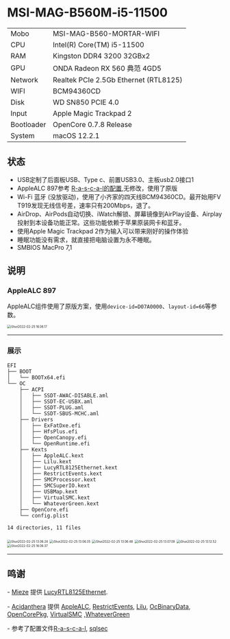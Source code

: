 # MSI-MAG-B560M-i5-11500

|            |                                                           |
| --------   | --------------------------------------------------------- |
| Mobo       | MSI-MAG-B560-MORTAR-WIFI                                  |
| CPU        | Intel(R) Core(TM) i5-11500                                |
| RAM        | Kingston DDR4 3200  32GBx2                                |
| GPU        | ONDA Radeon RX 560 典范 4GD5                               |
| Network    | Realtek PCIe 2.5Gb Ethernet (RTL8125)                     |
| WIFI       | BCM94360CD                                                |
| Disk       | WD SN850 PCIE 4.0                                         |
| Input      | Apple Magic Trackpad 2                                    |
| Bootloader | OpenCore 0.7.8 Release                                    |
| System     | macOS 12.2.1                                              |



## 状态
 - USB定制了后面板USB、Type c、前置USB3.0、主板usb2.0接口1
 - AppleALC 897参考 [R-a-s-c-a-l的配置](https://github.com/R-a-s-c-a-l/MSI-MAG-B560M-i7-11700/issues/1),无修改，使用了原版
 - Wi-Fi 蓝牙 (没放驱动)，使用了小齐家的四天线BCM94360CD。最开始用FV T919发现无线信号差，速率只有200Mbps，退了。
 - AirDrop、AirPods自动切换、iWatch解锁、屏幕镜像到AirPlay设备、Airplay投射到本设备功能正常。这些功能依赖于苹果原装网卡和蓝牙。
 - 使用Apple Magic Trackpad 2作为输入可以带来刚好的操作体验
 - 睡眠功能没有需求，就直接把电脑设置为永不睡眠。
 - SMBIOS MacPro 7,1

## 说明

### AppleALC 897
AppleALC组件使用了原版方案，使用`device-id=D07A0000`、`layout-id=66`等参数。

<img src="./img/iShot2022-02-25%2016.06.17.png" alt="iShot2022-02-25 16.06.17" style="zoom:50%;" />

----------------
### 展示


```
EFI
├── BOOT
│   └── BOOTx64.efi
└── OC
    ├── ACPI
    │   ├── SSDT-AWAC-DISABLE.aml
    │   ├── SSDT-EC-USBX.aml
    │   ├── SSDT-PLUG.aml
    │   └── SSDT-SBUS-MCHC.aml
    ├── Drivers
    │   ├── ExFatDxe.efi
    │   ├── HfsPlus.efi
    │   ├── OpenCanopy.efi
    │   └── OpenRuntime.efi
    ├── Kexts
    │   ├── AppleALC.kext
    │   ├── Lilu.kext
    │   ├── LucyRTL8125Ethernet.kext
    │   ├── RestrictEvents.kext
    │   ├── SMCProcessor.kext
    │   ├── SMCSuperIO.kext
    │   ├── USBMap.kext
    │   ├── VirtualSMC.kext
    │   └── WhateverGreen.kext
    ├── OpenCore.efi
    └── config.plist

14 directories, 11 files
```

<img src="./img/iShot2022-02-25%2013.06.24.png" alt="iShot2022-02-25 13.06.24" style="zoom:50%;" />

<img src="./img/iShot2022-02-25%2013.06.35.png" alt="iShot2022-02-25 13.06.35" style="zoom:50%;" />

<img src="./img/iShot2022-02-25%2013.06.48.png" alt="iShot2022-02-25 13.06.48" style="zoom:50%;" />

<img src="./img/iShot2022-02-25%2013.07.09.png" alt="iShot2022-02-25 13.07.09" style="zoom:50%;" />

<img src="./img/iShot2022-02-25%2013.12.52.png" alt="iShot2022-02-25 13.12.52" style="zoom:50%;" />

<img src="./img/iShot2022-02-25%2016.06.37.png" alt="iShot2022-02-25 16.06.37" style="zoom:50%;" />

----------------
## 鸣谢

\- [Mieze](https://github.com/Mieze) 提供 [LucyRTL8125Ethernet](https://github.com/Mieze/LucyRTL8125Ethernet).

\- [Acidanthera](https://github.com/acidanthera) 提供 [AppleALC](https://github.com/acidanthera/AppleALC), [RestrictEvents](https://github.com/acidanthera/RestrictEvents), [Lilu](https://github.com/acidanthera/Lilu), [OcBinaryData](https://github.com/acidanthera/OcBinaryData), [OpenCorePkg](https://github.com/acidanthera/OpenCorePkg), [VirtualSMC](https://github.com/acidanthera/VirtualSMC) ,[WhateverGreen](https://github.com/acidanthera/WhateverGreen)

\- 参考了配置文件[R-a-s-c-a-l](https://github.com/R-a-s-c-a-l/MSI-MAG-B560M-i7-11700), [sqlsec](https://github.com/sqlsec/MSI-MAG-B560M-MORTAR-i7-10700)
